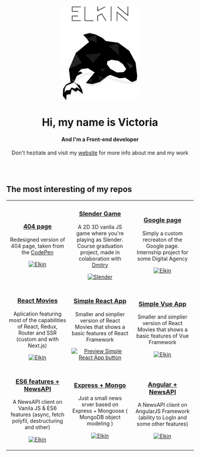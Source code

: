 <h1 align="center">
  <a href="https://github.com/elkinny">
    <img src="https://raw.githubusercontent.com/elkinny/Curriculum-Vitae/master/ekins_logo.png" alt="Elkin" width="200">
  </a>
   <br>
  <br>
    Hi, my name is Victoria
</h1>

<h4 align="center">And I'm a Front-end developer</h4>
<p align="center">Don't hezitate and visit my <a href="http://elkin.uk/">website</a> for more info about me and my work</p>
<br>
<br>
<h2>The most interesting of my repos</h2>
<table>
    <tr>
    <td align="center" width="33%">
      <h3><a href="https://github.com/elkinny/404">404 page</a></h3> <p>Redesigned version of 404 page, taken from the <a href="https://codepen.io/FilipVitas/pen/KRRRoY">CodePen</></p>
      <a href="https://elkinny.github.io/404/">
        <img align="center" src="https://raw.githubusercontent.com/elkinny/NewsAPI/master/preview-btn.png" alt="Elkin" width="200">
    </a>
      <br><br>
    </td>
    <td align="center" width="33%">
      <h3><a href="https://github.com/elkinny/Slender">Slender Game</a></h3> <p>A 2D 3D vanila JS game where you're playing as Slender. Course graduation project, made in colaboration with <a href="https://github.com/Dmitry-White">Dmitry</a></p>
  <a href="https://dmitry-white.github.io/Slender/">
      <img align="center" src="https://raw.githubusercontent.com/elkinny/NewsAPI/master/preview-btn.png" alt="Slender" width="200">
    </a>
      <br><br>
    </td>
    <td align="center" width="33%">
      <h3><a href="https://github.com/elkinny/google">Google page</a></h3> <p>Simply a custom recreaton of the Google page. Internship project for some Digital Agency</p>
    <a href="https://elkinny.github.io/NewsAPI/news-ng/index.html">
      <img align="center" src="https://raw.githubusercontent.com/elkinny/NewsAPI/master/preview-btn.png" alt="Elkin" width="200">
    </a>
      <br><br>
    </td>
  </tr>
  <tr>
      <td align="center" width="33%">
      <h3><a href="https://github.com/elkinny/React-Movies">React Movies</a></h3> <p>Aplication featuring most of the capabilities of React, Redux, Router and SSR (custom and with Next.js)</p>
    <a href="https://elkinny.github.io/React-Movies/">
      <img align="center" src="https://raw.githubusercontent.com/elkinny/NewsAPI/master/preview-btn.png" alt="Elkin" width="200">
    </a>
      <br><br>
    </td>
    <td align="center" width="33%">
      <h3><a href="https://github.com/elkinny/Simple-React-App">Simple React App</a></h3> <p>Smaller and simplier version of React Movies that shows a basic features of React Framework</p>
      <a href="https://elkinny.github.io/Simple-React-App/">
        <img align="center" src="https://raw.githubusercontent.com/elkinny/NewsAPI/master/preview-btn.png" alt="Preview Simple React App button" width="200">
    </a>
      <br><br>
    </td>
    <td align="center" width="33%">
      <h3><a href="https://github.com/elkinny/Simple-Vue-App">Simple Vue App</a></h3> <p>Smaller and simplier version of React Movies that shows a basic features of Vue Framework</p>
  <a href="https://elkinny.github.io/Simple-Vue-App/">
      <img align="center" src="https://raw.githubusercontent.com/elkinny/NewsAPI/master/preview-btn.png" alt="Elkin" width="200">
    </a>
      <br><br>
    </td>
  </tr>
  <tr>
    <td align="center" width="33%">
      <h3><a href="https://github.com/elkinny/NewsAPI/tree/master/news-app">ES6 features + NewsAPI</a></h3> <p>A NewsAPI client on Vanila JS & ES6 features (async, fetch polyfil, destructuring and other)</p>
      <a href="https://elkinny.github.io/NewsAPI/news-app/index.html">
        <img align="center" src="https://raw.githubusercontent.com/elkinny/NewsAPI/master/preview-btn.png" alt="Elkin" width="200">
    </a>
      <br><br>
    </td>
    <td align="center" width="33%">
      <h3><a href="https://github.com/elkinny/NewsAPI/tree/master/news-api">Express + Mongo</a></h3> <p>Just a small news srver based on Express + Mongoose ( MongoDB object modeling )</p>
  <a href="https://elkinny.github.io/404/">
      <img align="center" src="https://raw.githubusercontent.com/elkinny/NewsAPI/master/preview-btn.png" alt="Elkin" width="200">
    </a>
      <br><br>
    </td>
    <td align="center" width="33%">
      <h3><a href="https://github.com/elkinny/NewsAPI/tree/master/news-ng">Angular + NewsAPI</a></h3> <p>A NewsAPI client on AngularJS Framework (ability to LogIn and some other features)</p>
    <a href="https://elkinny.github.io/NewsAPI/news-ng/index.html">
      <img align="center" src="https://raw.githubusercontent.com/elkinny/NewsAPI/master/preview-btn.png" alt="Elkin" width="200">
    </a>
      <br><br>
    </td>
  </tr>
</table>
